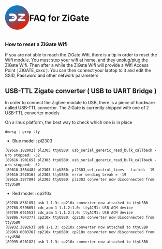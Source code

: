 <a href="Home.md"><img align="left" width="80" height="80" src="../Images/zigbee4domoticz-logo.png" alt="Logo"></a>

# FAQ for ZiGate

</br>


### How to reset a ZiGate Wifi

If you are not able to reach the ZiGate Wifi, there is a tip in order to reset the Wifi module.
You must stop your wifi at home, and they unplug/plug the ZiGate Wifi. Then after a while the ZiGate Wifi will provide a Wifi Access Point ( ZIGATE_xxxx ). You can then connect your laptop to it and edit the SSID, Password and other network parameters.

## USB-TTL Zigate converter ( USB to UART Bridge )

In order to connect the Zigbee module to USB, there is a piece of hardware called USB-TTL converter. The ZiGate is currently shipped with one of 2 USB-TTL converter models

On a linux platform, the best way to check which one is in place

```
dmesg | grep tty
```
* Blue model : pl2303


```
[89616.182002] pl2303 ttyUSB0: usb_serial_generic_read_bulk_callback - urb stopped: -32
[89616.190165] pl2303 ttyUSB0: usb_serial_generic_read_bulk_callback - urb stopped: -32
[89616.385448] pl2303 ttyUSB0: pl2303_set_control_lines - failed: -19
[89616.392016] pl2303 ttyUSB0: error sending break = -19
[89616.397789] pl2303 ttyUSB0: pl2303 converter now disconnected from ttyUSB0
```

* Red model : cp210x


```
[89768.836185] usb 1-1.3: cp210x converter now attached to ttyUSB0
[89768.959865] cdc_acm 1-1.1.2:1.0: ttyACM1: USB ACM device
[89789.691553] cdc_acm 1-1.1.2:1.0: ttyACM1: USB ACM device
[89896.704377] cp210x ttyUSB0: cp210x converter now disconnected from ttyUSB0
[89932.389263] usb 1-1.3: cp210x converter now attached to ttyUSB0
[89963.008376] cp210x ttyUSB0: cp210x converter now disconnected from ttyUSB0
[89995.620182] usb 1-1.3: cp210x converter now attached to ttyUSB0
```
